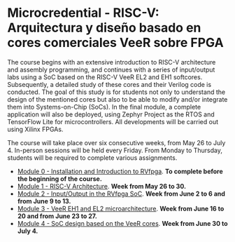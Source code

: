 # Microcredential - RISC-V: Arquitectura y diseño basado en cores comerciales VeeR sobre FPGA

The course begins with an extensive introduction to RISC-V architecture and assembly programming, and continues with a series of input/output labs using a SoC based on the RISC-V VeeR EL2 and EH1 softcores.
Subsequently, a detailed study of these cores and their Verilog code is conducted. The goal of this study is for students not only to understand the design of the mentioned cores but also to be able to modify and/or integrate them into Systems-on-Chip (SoCs).
In the final module, a complete application will also be deployed, using Zephyr Project as the RTOS and TensorFlow Lite for microcontrollers. All developments will be carried out using Xilinx FPGAs.

The course will take place over six consecutive weeks, from May 26 to July 4. In-person sessions will be held every Friday. From Monday to Thursday, students will be required to complete various assignments.

- [Module 0 - Installation and Introduction to RVfpga](https://github.com/artecs-group/RVfpga-sim-addons/tree/main/RVfpga_Microcredential/Module0). **To complete before the beginning of the course.**
- [Module 1 - RISC-V Architecture](https://github.com/artecs-group/RVfpga-sim-addons/tree/main/RVfpga_Microcredential/Module1). **Week from May 26 to 30.**
- [Module 2 - Input/Output in the RVfpga SoC](https://github.com/artecs-group/RVfpga-sim-addons/tree/main/RVfpga_Microcredential/Module2). **Week from June 2 to 6 and from June 9 to 13.**
- [Module 3 - VeeR EH1 and EL2 microarchitecture](https://github.com/artecs-group/RVfpga-sim-addons/tree/main/RVfpga_Microcredential/Module3). **Week from June 16 to 20 and from June 23 to 27.**
- [Module 4 - SoC design based on the VeeR cores](https://github.com/artecs-group/RVfpga-sim-addons/tree/main/RVfpga_Microcredential/Module4). **Week from June 30 to July 4.**
